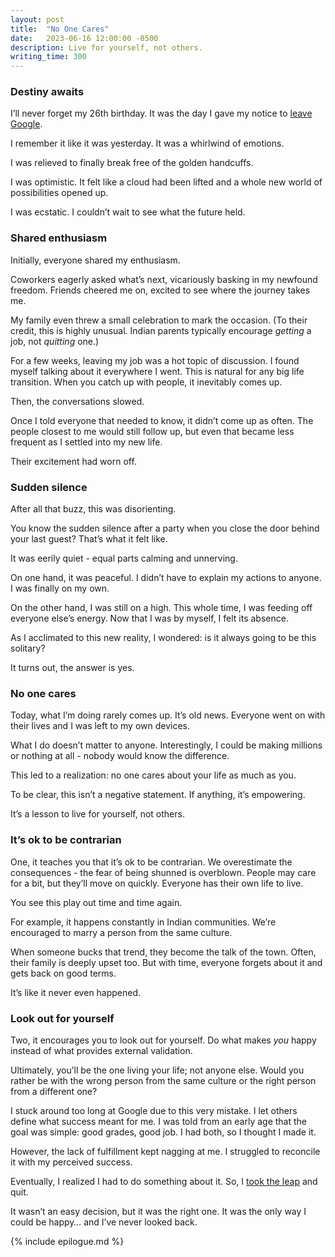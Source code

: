 ```yaml
---
layout: post
title:  "No One Cares"
date:   2023-06-16 12:00:00 -0500
description: Live for yourself, not others.
writing_time: 300
---
```


### Destiny awaits

I’ll never forget my 26th birthday. It was the day I gave my notice to [leave Google]({{site.url}}/why-i-quit-google).

I remember it like it was yesterday. It was a whirlwind of emotions.

I was relieved to finally break free of the golden handcuffs.

I was optimistic. It felt like a cloud had been lifted and a whole new world of possibilities opened up.

I was ecstatic. I couldn’t wait to see what the future held.

### Shared enthusiasm

Initially, everyone shared my enthusiasm.

Coworkers eagerly asked what’s next, vicariously basking in my newfound freedom. Friends cheered me on, excited to see where the journey takes me.

My family even threw a small celebration to mark the occasion. (To their credit, this is highly unusual. Indian parents typically encourage *getting* a job, not *quitting* one.)

For a few weeks, leaving my job was a hot topic of discussion. I found myself talking about it everywhere I went. This is natural for any big life transition. When you catch up with people, it inevitably comes up.

Then, the conversations slowed.

Once I told everyone that needed to know, it didn’t come up as often. The people closest to me would still follow up, but even that became less frequent as I settled into my new life.

Their excitement had worn off.

### Sudden silence

After all that buzz, this was disorienting.

You know the sudden silence after a party when you close the door behind your last guest? That’s what it felt like.

It was eerily quiet - equal parts calming and unnerving.

On one hand, it was peaceful. I didn’t have to explain my actions to anyone. I was finally on my own.

On the other hand, I was still on a high. This whole time, I was feeding off everyone else’s energy. Now that I was by myself, I felt its absence.

As I acclimated to this new reality, I wondered: is it always going to be this solitary?

It turns out, the answer is yes.

### No one cares

Today, what I’m doing rarely comes up. It’s old news. Everyone went on with their lives and I was left to my own devices.

What I do doesn’t matter to anyone. Interestingly, I could be making millions or nothing at all - nobody would know the difference.

This led to a realization: no one cares about your life as much as you.

To be clear, this isn’t a negative statement. If anything, it’s empowering.

It’s a lesson to live for yourself, not others.

### It’s ok to be contrarian

One, it teaches you that it’s ok to be contrarian. We overestimate the consequences - the fear of being shunned is overblown. People may care for a bit, but they’ll move on quickly. Everyone has their own life to live.

You see this play out time and time again.

For example, it happens constantly in Indian communities. We’re encouraged to marry a person from the same culture.

When someone bucks that trend, they become the talk of the town. Often, their family is deeply upset too. But with time, everyone forgets about it and gets back on good terms.

It’s like it never even happened.

### Look out for yourself

Two, it encourages you to look out for yourself. Do what makes *you* happy instead of what provides external validation.

Ultimately, you’ll be the one living your life; not anyone else. Would you rather be with the wrong person from the same culture or the right person from a different one?

I stuck around too long at Google due to this very mistake. I let others define what success meant for me. I was told from an early age that the goal was simple: good grades, good job. I had both, so I thought I made it.

However, the lack of fulfillment kept nagging at me. I struggled to reconcile it with my perceived success.

Eventually, I realized I had to do something about it. So, I [took the leap]({{site.url}}/taking-the-leap) and quit.

It wasn’t an easy decision, but it was the right one. It was the only way I could be happy… and I’ve never looked back.

{% include epilogue.md %}